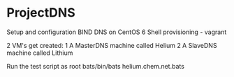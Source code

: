ProjectDNS
==========

Setup and configuration BIND DNS on CentOS 6
 Shell provisioning - vagrant

2 VM's get created:
1 A MasterDNS machine called Helium
2 A SlaveDNS machine called Lithium

Run the test script as root
 bats/bin/bats helium.chem.net.bats

